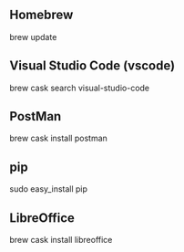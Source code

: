 ## Homebrew
brew update

## Visual Studio Code (vscode)
brew cask search visual-studio-code


## PostMan
brew cask install postman


## pip
sudo easy_install pip


## LibreOffice
brew cask install libreoffice
